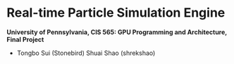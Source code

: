 Real-time Particle Simulation Engine
===============

**University of Pennsylvania, CIS 565: GPU Programming and Architecture, Final Project**

* Tongbo Sui (Stonebird)        Shuai Shao (shrekshao)